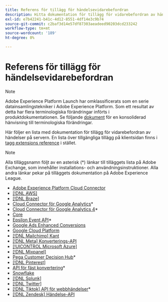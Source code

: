 ```yaml
---
title: Referens för tillägg för händelsevidarebefordran
description: Hitta dokumentation för tillägg för vidarebefordran av händelser i Adobe Experience Platform.
exl-id: e7b42241-b41c-4d12-8551-4df14e3c9b74
source-git-commit: c2baf3d14e57df87303aeadeed90203dcd233242
workflow-type: tm+mt
source-wordcount: '189'
ht-degree: 0%

---
```


# Referens för tillägg för händelsevidarebefordran

>[!NOTE]
>
>Adobe Experience Platform Launch har omklassificerats som en serie datainsamlingstekniker i Adobe Experience Platform. Som ett resultat av detta har flera terminologiska förändringar införts i produktdokumentationen. Se följande [dokument](../../term-updates.md) för en konsoliderad hänvisning till terminologiska förändringar.

<div id="recs-overview-body-1"></div>
<div id="recs-overview-body-2"></div>
<div id="recs-overview-body-3"></div>
<div id="recs-overview-body-4"></div>
<div id="recs-overview-body-5"></div>
<div id="recs-overview-body-6"></div>

Här följer en lista med dokumentation för tillägg för vidarebefordran av händelser på servern. En lista över tillgängliga tillägg på klientsidan finns i [tagg extensions reference](../client/overview.md) i stället.

>[!NOTE]
>
>Alla tilläggsnamn följt av en asterisk (*) länkar till tilläggets lista på Adobe Exchange, som innehåller installations- och användningsinstruktioner. Alla andra länkar pekar på tilläggets dokumentation på Adobe Experience League.

* [Adobe Experience Platform Cloud Connector](./cloud-connector/overview.md)
* [[!DNL AWS]](./aws/overview.md)
* [[!DNL Braze]](./braze/overview.md)
* [Cloud Connector för Google Analytics](https://exchange.adobe.com/apps/ec/106542)*
* [Cloud Connector för Google Analytics 4](https://partners.adobe.com/exchangeprogram/experiencecloud/exchange.details.109820.html)*
* [Core](./core/overview.md)
* [Epsilon Event API](https://exchange.adobe.com/apps/ec/109127)*
* [Google Ads Enhanced Conversions](./google-ads-enhanced-conversions/overview.md)
* [Google Cloud Platform](./google-cloud-platform/overview.md)
* [[!DNL Mailchimp] Kant](./mailchimp/overview.md)
* [[!DNL Meta] Konverterings-API](./meta/overview.md)
* [[!UICONTROL Microsoft Azure]](./azure/overview.md)
* [[!DNL Mixpanel]](./mixpanel/overview.md)
* [Pega Customer Decision Hub](https://exchange.adobe.com/apps/ec/107597)*
* [[!DNL Pinterest]](./pinterest/overview.md)
* [API för fäst konvertering](https://exchange.adobe.com/apps/ec/108550)*
* [Snowflake](./snowflake/overview.md)
* [[!DNL Splunk]](./splunk/overview.md)
* [[!DNL Twitter]](./twitter/overview.md)
* [[!DNL Tiktok] API för webbhändelser](https://exchange.adobe.com/apps/ec/109834)*
* [[!DNL Zendesk] Händelse-API](./zendesk/overview.md)
